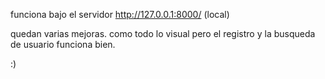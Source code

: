funciona bajo el servidor http://127.0.0.1:8000/ (local)

quedan varias mejoras.
como todo lo visual pero el registro y la busqueda de usuario funciona bien.

:)
